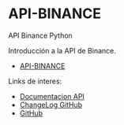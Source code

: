 # API-BINANCE
API Binance Python


Introducción a la API de Binance.

*   [API-BINANCE](https://github.com/P4t0R/API-Binance/blob/main/API_BINANCE.ipynb)


Links de interes: 

* [Documentacion API](https://python-binance.readthedocs.io/en/latest/index.html)
* [ChangeLog GitHub](https://binance-docs.github.io/apidocs/spot/en/#change-log)
* [GitHub](https://github.com/binance-exchange/python-binance)
